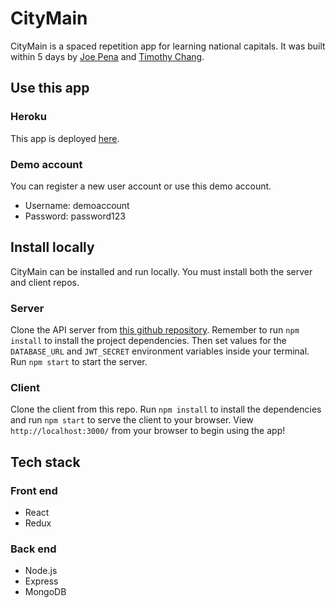 # CityMain

CityMain is a spaced repetition app for learning national capitals. It was built within 5 days by [Joe Pena](https://github.com/Joe-Pena) and [Timothy Chang](https://github.com/continuouslylearning).

## Use this app

### Heroku
This app is deployed [here](https://javthon-client.herokuapp.com/dashboard).
### Demo account
You can register a new user account or use this demo account.
- Username: demoaccount
- Password: password123

## Install locally
CityMain can be installed and run locally. You must install both the server and client repos.
### Server
Clone the API server from [this github repository](https://github.com/thinkful-ei24/timothy-joe-javthon-server.git). Remember to run `npm install` to install the project dependencies. Then set values for the `DATABASE_URL` and `JWT_SECRET` environment variables inside your terminal. Run `npm start` to start the server.

### Client
Clone the client from this repo. Run `npm install` to install the dependencies and run `npm start` to serve the client to your browser. View `http://localhost:3000/` from your browser to begin using the app!


## Tech stack
### Front end
- React
- Redux

### Back end
- Node.js
- Express
- MongoDB



